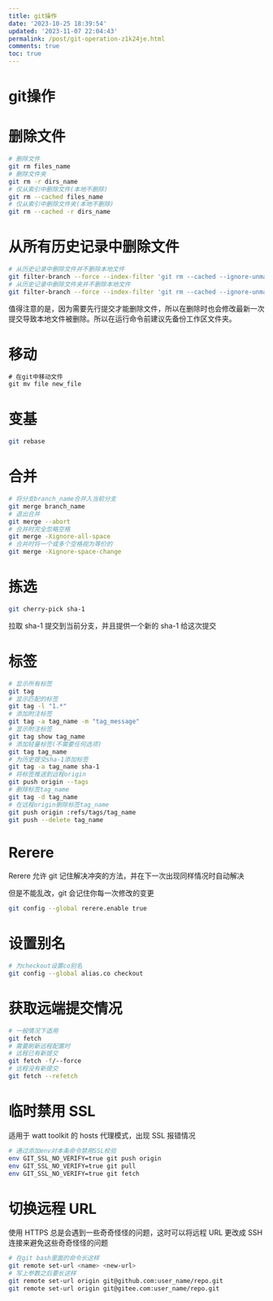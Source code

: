```yaml
---
title: git操作
date: '2023-10-25 18:39:54'
updated: '2023-11-07 22:04:43'
permalink: /post/git-operation-z1k24je.html
comments: true
toc: true
---
```




# git操作

# 删除文件

```bash
# 删除文件
git rm files_name
# 删除文件夹
git rm -r dirs_name
# 仅从索引中删除文件(本地不删除)
git rm --cached files_name
# 仅从索引中删除文件夹(本地不删除)
git rm --cached -r dirs_name
```

# 从所有历史记录中删除文件

```bash
# 从历史记录中删除文件并不删除本地文件
git filter-branch --force --index-filter 'git rm --cached --ignore-unmatch files_name' --prune-empty --tag-name-filter cat -- --all
# 从历史记录中删除文件夹并不删除本地文件
git filter-branch --force --index-filter 'git rm --cached --ignore-unmatch -r dirs_name' --prune-empty --tagname-filter cat -- --all
```

值得注意的是，因为需要先行提交才能删除文件，所以在删除时也会修改最新一次提交导致本地文件被删除。所以在运行命令前建议先备份工作区文件夹。

# 移动

```java
# 在git中移动文件
git mv file new_file
```

# 变基

```bash
git rebase
```

# 合并

```bash
# 将分支branch_name合并入当前分支
git merge branch_name
# 退出合并
git merge --abort
# 合并时完全忽略空格
git merge -Xignore-all-space
# 合并时将一个或多个空格视为等价的
git merge -Xignore-space-change
```

# 拣选

```bash
git cherry-pick sha-1
```

拉取 sha-1 提交到当前分支，并且提供一个新的 sha-1 给这次提交

# 标签

```bash
# 显示所有标签
git tag
# 显示匹配的标签
git tag -l "1.*"
# 添加附注标签
git tag -a tag_name -m "tag_message"
# 显示附注标签
git tag show tag_name
# 添加轻量标签(不需要任何选项)
git tag tag_name
# 为历史提交sha-1添加标签
git tag -a tag_name sha-1
# 将标签推送到远程origin
git push origin --tags
# 删除标签tag_name
git tag -d tag_name
# 在远程origin删除标签tag_name
git push origin :refs/tags/tag_name
git push --delete tag_name
```

# Rerere

Rerere 允许 git 记住解决冲突的方法，并在下一次出现同样情况时自动解决

但是不能乱改，git 会记住你每一次修改的变更

```bash
git config --global rerere.enable true
```

# 设置别名

```bash
# 为checkout设置co别名
git config --global alias.co checkout
```

# 获取远端提交情况

```bash
# 一般情况下适用
git fetch
# 需要刷新远程配置时
# 远程已有新提交
git fetch -f/--force
# 远程没有新提交
git fetch --refetch
```

# 临时禁用 SSL

适用于 watt toolkit 的 hosts 代理模式，出现 SSL 报错情况

```bash
# 通过添加env对本条命令禁用SSL校验
env GIT_SSL_NO_VERIFY=true git push origin
env GIT_SSL_NO_VERIFY=true git pull
env GIT_SSL_NO_VERIFY=true git fetch
```

# 切换远程 URL

使用 HTTPS 总是会遇到一些奇奇怪怪的问题，这时可以将远程 URL 更改成 SSH 连接来避免这些奇奇怪怪的问题

```bash
# 在git bash里面的命令长这样
git remote set-url <name> <new-url>
# 写上参数之后要长这样
git remote set-url origin git@github.com:user_name/repo.git
git remote set-url origin git@gitee.com:user_name/repo.git
```

